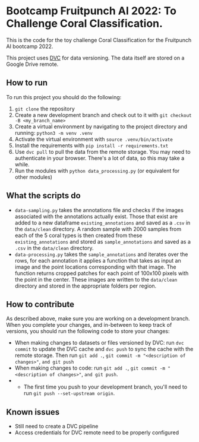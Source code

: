 # Bootcamp Fruitpunch AI 2022: To Challenge Coral Classification.
This is the code for the toy challenge Coral Classification for the Fruitpunch AI bootcamp 2022.

This project uses [DVC](dvc.org) for data versioning. The data itself are stored on a Google Drive remote.

## How to run

To run this project you should do the following:

1. `git clone` the repository
1. Create a new development branch and check out to it with `git checkout -B <my_branch_name>`
1. Create a virtual environment by navigating to the project directory and running: `python3 -m venv .venv`
1. Activate the virtual environment with `source .venv/bin/activate`
1. Install the requirements with `pip install -r requirements.txt`
1. Use `dvc pull` to pull the data from the remote storage. You may need to authenticate in your browser. There's a lot of data, so this may take a while.
1. Run the modules with `python data_processing.py` (or equivalent for other modules)

## What the scripts do

- `data-sampling.py` takes the annotations file and checks if the images associated with the annotations actually exist. Those that exist are added to a new dataframe `existing_annotations` and saved as a `.csv` in the `data/clean` directory. A random sample with 2000 samples from each of the 5 coral types is then created from these `existing_annotations` and stored as `sample_annotations` and saved as a `.csv` in the `data/clean` directory.
- `data-processing.py` takes the `sample_annotations` and iterates over the rows, for each annotation it applies a function that takes as input an image and the point locations corresponding with that image. The function returns cropped patches for each point of 100x100 pixels with the point in the center. These images are written to the `data/clean` directory and stored in the appropriate folders per region.

## How to contribute
As described above, make sure you are working on a development branch. When you complete your changes, and in-between to keep track of versions, you should run the following code to store your changes:

- When making changes to datasets or files versioned by DVC: run `dvc commit` to update the DVC cache and `dvc push` to sync the cache with the remote storage. Then run `git add .`, `git commit -m "<description of changes>"`, `and git push`
- When making changes to code: run `git add .`, `git commit -m "<description of changes>"`, `and git push`.
- - The first time you push to your development branch, you'll need to run `git push --set-upstream origin`.

## Known issues
- Still need to create a DVC pipeline
- Access credentials for DVC remote need to be properly configured
